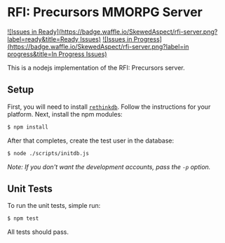 # RFI: Precursors MMORPG Server

[![Issues in Ready](https://badge.waffle.io/SkewedAspect/rfi-server.png?label=ready&title=Ready Issues)](https://waffle.io/SkewedAspect/rfi-server)
[![Issues in Progress](https://badge.waffle.io/SkewedAspect/rfi-server.png?label=in progress&title=In Progress Issues)](https://waffle.io/SkewedAspect/rfi-server)

This is a nodejs implementation of the RFI: Precursors server.

## Setup

First, you will need to install [`rethinkdb`](http://rethinkdb.com/docs/install/). Follow the instructions for your 
platform. Next, install the npm modules:

```bash
$ npm install
```

After that completes, create the test user in the database:

```bash
$ node ./scripts/initdb.js
```

_Note: If you don't want the development accounts, pass the `-p` option._

## Unit Tests

To run the unit tests, simple run:

```bash
$ npm test
```

All tests should pass.

